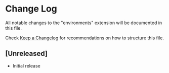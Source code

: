 # Change Log

All notable changes to the "environments" extension will be documented in this file.

Check [Keep a Changelog](http://keepachangelog.com/) for recommendations on how to structure this file.

## [Unreleased]

- Initial release
